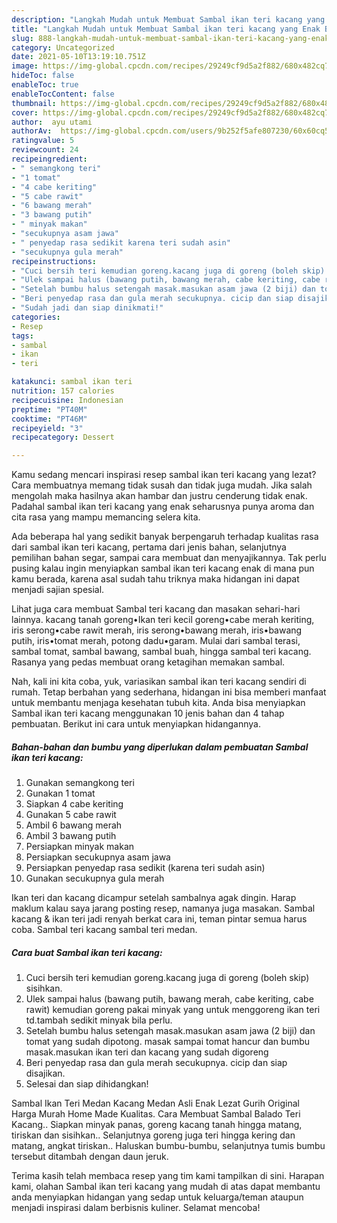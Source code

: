 ```yaml
---
description: "Langkah Mudah untuk Membuat Sambal ikan teri kacang yang Enak Banget"
title: "Langkah Mudah untuk Membuat Sambal ikan teri kacang yang Enak Banget"
slug: 888-langkah-mudah-untuk-membuat-sambal-ikan-teri-kacang-yang-enak-banget
category: Uncategorized
date: 2021-05-10T13:19:10.751Z
image: https://img-global.cpcdn.com/recipes/29249cf9d5a2f882/680x482cq70/sambal-ikan-teri-kacang-foto-resep-utama.jpg
hideToc: false
enableToc: true
enableTocContent: false
thumbnail: https://img-global.cpcdn.com/recipes/29249cf9d5a2f882/680x482cq70/sambal-ikan-teri-kacang-foto-resep-utama.jpg
cover: https://img-global.cpcdn.com/recipes/29249cf9d5a2f882/680x482cq70/sambal-ikan-teri-kacang-foto-resep-utama.jpg
author:  ayu utami
authorAv:  https://img-global.cpcdn.com/users/9b252f5afe807230/60x60cq50/avatar.jpg
ratingvalue: 5
reviewcount: 24
recipeingredient:
- " semangkong teri"
- "1 tomat"
- "4 cabe keriting"
- "5 cabe rawit"
- "6 bawang merah"
- "3 bawang putih"
- " minyak makan"
- "secukupnya asam jawa"
- " penyedap rasa sedikit karena teri sudah asin"
- "secukupnya gula merah"
recipeinstructions:
- "Cuci bersih teri kemudian goreng.kacang juga di goreng (boleh skip) sisihkan."
- "Ulek sampai halus (bawang putih, bawang merah, cabe keriting, cabe rawit) kemudian goreng pakai minyak yang untuk menggoreng ikan teri td.tambah sedikit minyak bila perlu."
- "Setelah bumbu halus setengah masak.masukan asam jawa (2 biji) dan tomat yang sudah dipotong. masak sampai tomat hancur dan bumbu masak.masukan ikan teri dan kacang yang sudah digoreng"
- "Beri penyedap rasa dan gula merah secukupnya. cicip dan siap disajikan."
- "Sudah jadi dan siap dinikmati!"
categories:
- Resep
tags:
- sambal
- ikan
- teri

katakunci: sambal ikan teri 
nutrition: 157 calories
recipecuisine: Indonesian
preptime: "PT40M"
cooktime: "PT46M"
recipeyield: "3"
recipecategory: Dessert

---
```



Kamu sedang mencari inspirasi resep sambal ikan teri kacang yang lezat? Cara membuatnya memang tidak susah dan tidak juga mudah. Jika salah mengolah maka hasilnya akan hambar dan justru cenderung tidak enak. Padahal sambal ikan teri kacang yang enak seharusnya punya aroma dan cita rasa yang mampu memancing selera kita.


Ada beberapa hal yang sedikit banyak berpengaruh terhadap kualitas rasa dari sambal ikan teri kacang, pertama dari jenis bahan, selanjutnya pemilihan bahan segar, sampai cara membuat dan menyajikannya. Tak perlu pusing kalau ingin menyiapkan sambal ikan teri kacang enak di mana pun kamu berada, karena asal sudah tahu triknya maka hidangan ini dapat menjadi sajian spesial.

Lihat juga cara membuat Sambal teri kacang dan masakan sehari-hari lainnya. kacang tanah goreng•Ikan teri kecil goreng•cabe merah keriting, iris serong•cabe rawit merah, iris serong•bawang merah, iris•bawang putih, iris•tomat merah, potong dadu•garam. Mulai dari sambal terasi, sambal tomat, sambal bawang, sambal buah, hingga sambal teri kacang. Rasanya yang pedas membuat orang ketagihan memakan sambal.


Nah, kali ini kita coba, yuk, variasikan sambal ikan teri kacang sendiri di rumah. Tetap berbahan yang sederhana, hidangan ini bisa memberi manfaat untuk membantu menjaga kesehatan tubuh kita. Anda bisa menyiapkan Sambal ikan teri kacang menggunakan 10 jenis bahan dan 4 tahap pembuatan. Berikut ini cara untuk menyiapkan hidangannya.

<!--inarticleads1-->

##### Bahan-bahan dan bumbu yang diperlukan dalam pembuatan Sambal ikan teri kacang:

1. Gunakan  semangkong teri
1. Gunakan 1 tomat
1. Siapkan 4 cabe keriting
1. Gunakan 5 cabe rawit
1. Ambil 6 bawang merah
1. Ambil 3 bawang putih
1. Persiapkan  minyak makan
1. Persiapkan secukupnya asam jawa
1. Persiapkan  penyedap rasa sedikit (karena teri sudah asin)
1. Gunakan secukupnya gula merah


Ikan teri dan kacang dicampur setelah sambalnya agak dingin. Harap maklum kalau saya jarang posting resep, namanya juga masakan. Sambal kacang &amp; ikan teri jadi renyah berkat cara ini, teman pintar semua harus coba. Sambal teri kacang sambal teri medan. 

<!--inarticleads2-->

##### Cara buat Sambal ikan teri kacang:

1. Cuci bersih teri kemudian goreng.kacang juga di goreng (boleh skip) sisihkan.
1. Ulek sampai halus (bawang putih, bawang merah, cabe keriting, cabe rawit) kemudian goreng pakai minyak yang untuk menggoreng ikan teri td.tambah sedikit minyak bila perlu.
1. Setelah bumbu halus setengah masak.masukan asam jawa (2 biji) dan tomat yang sudah dipotong. masak sampai tomat hancur dan bumbu masak.masukan ikan teri dan kacang yang sudah digoreng
1. Beri penyedap rasa dan gula merah secukupnya. cicip dan siap disajikan.
1. Selesai dan siap dihidangkan!

Sambal Ikan Teri Medan Kacang Medan Asli Enak Lezat Gurih Original Harga Murah Home Made Kualitas. Cara Membuat Sambal Balado Teri Kacang.. Siapkan minyak panas, goreng kacang tanah hingga matang, tiriskan dan sisihkan.. Selanjutnya goreng juga teri hingga kering dan matang, angkat tiriskan.. Haluskan bumbu-bumbu, selanjutnya tumis bumbu tersebut ditambah dengan daun jeruk. 

Terima kasih telah membaca resep yang tim kami tampilkan di sini. Harapan kami, olahan Sambal ikan teri kacang yang mudah di atas dapat membantu anda menyiapkan hidangan yang sedap untuk keluarga/teman ataupun menjadi inspirasi dalam berbisnis kuliner. Selamat mencoba!
